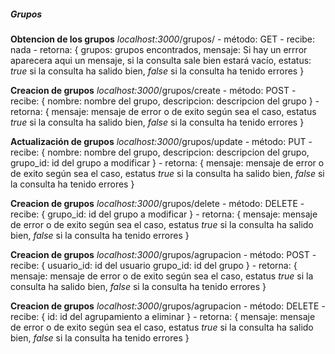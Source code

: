 ##### Grupos

**Obtencion de los grupos**
*localhost:3000*/grupos/
    - método: GET
    - recibe: nada
    - retorna: 
        {
            grupos: grupos encontrados,
            mensaje: Si hay un errror aparecera aqui un mensaje, si la consulta sale bien estará vacío,
            estatus: *true* si la consulta ha salido bien, *false* si la consulta ha tenido errores
        }

**Creacion de grupos**
*localhost:3000*/grupos/create
    - método: POST
    - recibe: 
        {
            nombre: nombre del grupo,
            descripcion: descripcion del grupo
        }
    - retorna:
        {
            mensaje: mensaje de error o de exito según sea el caso,
            estatus *true* si la consulta ha salido bien, *false* si la consulta ha tenido errores
        }

**Actualización de grupos**
*localhost:3000*/grupos/update
    - método: PUT
    - recibe: 
        {
            nombre: nombre del grupo,
            descripcion: descripcion del grupo,
            grupo_id: id del grupo a modificar
        }
    - retorna:
        {
            mensaje: mensaje de error o de exito según sea el caso,
            estatus *true* si la consulta ha salido bien, *false* si la consulta ha tenido errores
        }

**Creacion de grupos**
*localhost:3000*/grupos/delete
    - método: DELETE
    - recibe: 
        {
            grupo_id: id del grupo a modificar
        }
    - retorna:
        {
            mensaje: mensaje de error o de exito según sea el caso,
            estatus *true* si la consulta ha salido bien, *false* si la consulta ha tenido errores
        }

**Creacion de grupos**
*localhost:3000*/grupos/agrupacion
    - método: POST
    - recibe: 
        {
            usuario_id: id del usuario
            grupo_id: id del grupo
        }
    - retorna:
        {
            mensaje: mensaje de error o de exito según sea el caso,
            estatus *true* si la consulta ha salido bien, *false* si la consulta ha tenido errores
        }

**Creacion de grupos**
*localhost:3000*/grupos/agrupacion
    - método: DELETE
    - recibe: 
        {
            id: id del agrupamiento a eliminar
        }
    - retorna:
        {
            mensaje: mensaje de error o de exito según sea el caso,
            estatus *true* si la consulta ha salido bien, *false* si la consulta ha tenido errores
        }